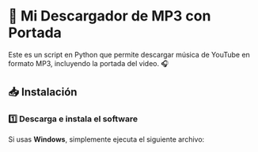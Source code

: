 # 🎵 Mi Descargador de MP3 con Portada

Este es un script en Python que permite descargar música de YouTube en formato MP3, incluyendo la portada del video. 🎧

## 📥 Instalación

### 1️⃣ Descarga e instala el software
Si usas **Windows**, simplemente ejecuta el siguiente archivo:
